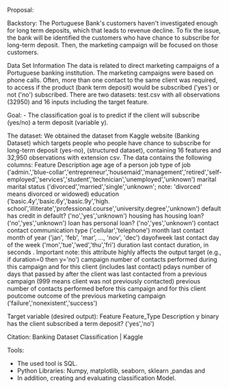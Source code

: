 Proposal:
























Backstory:
The Portuguese Bank's customers haven't investigated enough for long term deposits, which that leads to revenue decline. To fix the issue, the bank will be identified the customers who have chance to subscribe for long-term deposit. Then, the marketing campaign will be focused on those customers. 

Data Set Information
The data is related to direct marketing campaigns of a Portuguese banking institution. The marketing campaigns were based on phone calls. Often, more than one contact to the same client was required, to access if the product (bank term deposit) would be subscribed ('yes') or not ('no') subscribed.
There are two datasets: test.csv with all observations (32950) and 16 inputs including the target feature. 


Goal: -
 The classification goal is to predict if the client will subscribe (yes/no) a term deposit (variable y).






The dataset:
We obtained the dataset from Kaggle website (Banking Dataset) which targets people who people have chance to subscribe for long-term deposit (yes-no), (structured dataset), containing 16 features and 32,950 observations with extension csv. The data contains the following columns:
Feature
Description
age
age of a person
job
type of job ('admin.','blue-collar','entrepreneur','housemaid','management','retired','self-employed','services','student','technician','unemployed','unknown')
marital
marital status ('divorced','married','single','unknown'; note: 'divorced' means divorced or widowed)
education
('basic.4y','basic.6y','basic.9y','high. school','illiterate','professional.course','university.degree','unknown')
default
has credit in default? ('no','yes','unknown')
housing
has housing loan? ('no','yes','unknown')
loan
has personal loan? ('no','yes','unknown')
contact
contact communication type ('cellular','telephone')
month
last contact month of year ('jan', 'feb', 'mar', …, 'nov', 'dec')
dayofweek
last contact day of the week ('mon','tue','wed','thu','fri')
duration
last contact duration, in seconds . Important note: this attribute highly affects the output target (e.g., if duration=0 then y='no')
campaign
number of contacts performed during this campaign and for this client (includes last contact)
pdays
number of days that passed by after the client was last contacted from a previous campaign (999 means client was not previously contacted)
previous
number of contacts performed before this campaign and for this client
poutcome
outcome of the previous marketing campaign ('failure','nonexistent','success')

Target variable (desired output):
Feature
Feature_Type
Description
y
binary
has the client subscribed a term deposit? ('yes','no')

Citation:
Banking Dataset Classification | Kaggle

Tools:
* The used tool is SQL.
* Python Libraries: Numpy, matplotlib, seaborn, sklearn ,pandas and 
* In addition, creating and evaluating classification  Model.

